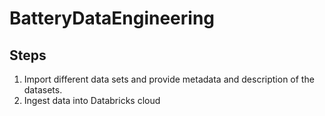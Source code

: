 # BatteryDataEngineering

## Steps

1. Import different data sets and provide metadata and description of the datasets.
2. Ingest data into Databricks cloud

